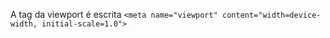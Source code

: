 A tag da viewport é escrita `<meta name="viewport" content="width=device-width, initial-scale=1.0">`